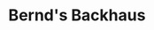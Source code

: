 ---
title: "Bernd's Backhaus"
url: /dinkelsbuehl/bernds-backhaus-gleiwitzer-strasse/
shop: Bäckerei
---